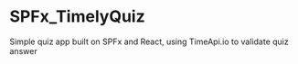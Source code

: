 # SPFx_TimelyQuiz
Simple quiz app built on SPFx and React, using TimeApi.io to validate quiz answer
